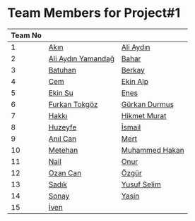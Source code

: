 # Team Members for Project#1

| Team No 	|              	|                 	|
|---------	|--------------	|-----------------	|
| 1       	|  [Akın](http://github.com/akinsavkli)   	    | [Ali Aydın](http://github.com/aliaydin96)      	|
| 2       	| [Ali Aydın Yamandağ](http://github.com/aliaydinyamandag)  |[Bahar](http://github.com/bulbulbahar) 
| 3       	|  [Batuhan](http://github.com/batuhan-bulbul) 	|    [Berkay](http://github.com/berkaysaglam) 	|
| 4       	|  [Cem](http://github.com/cemakinci)  	|  [Ekin Alp](http://github.com/ekinalpb)    	| 
| 5       	|  [Ekin Su](http://github.com/ekinsacin)   	|  [Enes](http://github.com/enesayaz)   	|
| 6       	|  [Furkan Tokgöz](http://github.com/tokgozfurkan) 	|   [Gürkan Durmuş](http://github.com/gurkandyilmaz)  	|
| 7       	| [Hakkı](http://github.com/hakkigulcu)   	|   [Hikmet Murat](http://github.com/hmurat)  	|
| 8       	|  [Huzeyfe](http://github.com/hhintoglu)  	|   [İsmail](http://github.com/ismail-ataseven)  	|
| 9       	| [Anıl Can](http://github.com/anilcanbudak)  	|   [Mert](http://github.com/mertelmas)  	|
| 10       	| [Metehan](http://github.com/MetehanKara)  	|   [Muhammed Hakan](http://github.com/mhkarakaya)  	| 
| 11      	|  [Nail](http://github.com/nailtosun)  	|   [Onur](http://github.com/onurmetueee)   	|
| 12       	|  [Ozan Can](http://github.com/ozancaniyier)	|   [Özgür](http://github.com/ozgurerturk)  	|
| 13       	|  [Sadık](http://github.com/sadikakyar) 	|  [Yusuf Selim](https://github.com/yusufselimkaratas) 	|
| 14       	|  [Sonay](http://github.com/sonayulukaya) 	|   [Yasin](http://github.com/yasindurmaz55)    	|
| 15       	|  [İven](http://github.com/ivenguzel)  	|     	|
